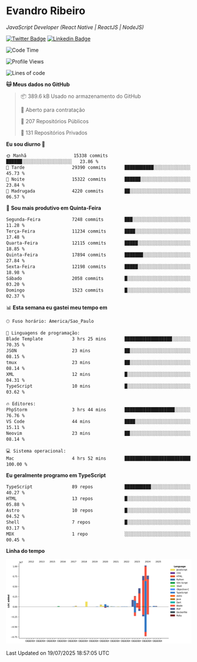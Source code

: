 # Evandro **Ribeiro**

*JavaScript Developer (React Native | ReactJS | NodeJS)*

[![Twitter Badge](https://img.shields.io/badge/-@ribeiroevandro-201B2D?style=flat-square&labelColor=201B2D&logo=twitter&logoColor=white&link=https://twitter.com/ribeiroevandro)](https://twitter.com/ribeiroevandro) 
[![Linkedin Badge](https://img.shields.io/badge/-Evandro%20Ribeiro-201B2D?style=flat-square&logo=Linkedin&logoColor=white&link=https://www.linkedin.com/in/ribeiroevandro)](https://www.linkedin.com/in/ribeiroevandro) 


<!--START_SECTION:waka-->
![Code Time](http://img.shields.io/badge/Code%20Time-4%2C593%20hrs%2034%20mins-blue)

![Profile Views](http://img.shields.io/badge/Visualizac%C3%B5es%20do%20perfil-0-blue)

![Lines of code](https://img.shields.io/badge/Desde%20o%20Hello%20World%20eu%20escrevi-38.7%20million%20linhas%20de%20c%C3%B3digo-blue)

**🐱 Meus dados no GitHub** 

> 📦 389.6 kB Usado no armazenamento do GitHub 
 > 
> 💼 Aberto para contratação
 > 
> 📜 207 Repositórios Públicos 
 > 
> 🔑 131 Repositórios Privados 
 > 
**Eu sou diurno 🐤** 

```text
🌞 Manhã                  15338 commits       ██████░░░░░░░░░░░░░░░░░░░   23.86 % 
🌆 Tarde                  29390 commits       ███████████░░░░░░░░░░░░░░   45.73 % 
🌃 Noite                  15322 commits       ██████░░░░░░░░░░░░░░░░░░░   23.84 % 
🌙 Madrugada              4220 commits        ██░░░░░░░░░░░░░░░░░░░░░░░   06.57 % 
```
📅 **Sou mais produtivo em Quinta-Feira** 

```text
Segunda-Feira            7248 commits        ███░░░░░░░░░░░░░░░░░░░░░░   11.28 % 
Terça-Feira              11234 commits       ████░░░░░░░░░░░░░░░░░░░░░   17.48 % 
Quarta-Feira             12115 commits       █████░░░░░░░░░░░░░░░░░░░░   18.85 % 
Quinta-Feira             17894 commits       ███████░░░░░░░░░░░░░░░░░░   27.84 % 
Sexta-Feira              12198 commits       █████░░░░░░░░░░░░░░░░░░░░   18.98 % 
Sábado                   2058 commits        █░░░░░░░░░░░░░░░░░░░░░░░░   03.20 % 
Domingo                  1523 commits        █░░░░░░░░░░░░░░░░░░░░░░░░   02.37 % 
```


📊 **Esta semana eu gastei meu tempo em** 

```text
🕑︎ Fuso horário: America/Sao_Paulo

💬 Linguagens de programação: 
Blade Template           3 hrs 25 mins       ██████████████████░░░░░░░   70.35 % 
JSON                     23 mins             ██░░░░░░░░░░░░░░░░░░░░░░░   08.15 % 
tmux                     23 mins             ██░░░░░░░░░░░░░░░░░░░░░░░   08.14 % 
XML                      12 mins             █░░░░░░░░░░░░░░░░░░░░░░░░   04.31 % 
TypeScript               10 mins             █░░░░░░░░░░░░░░░░░░░░░░░░   03.62 % 

🔥 Editores: 
PhpStorm                 3 hrs 44 mins       ███████████████████░░░░░░   76.76 % 
VS Code                  44 mins             ████░░░░░░░░░░░░░░░░░░░░░   15.11 % 
Neovim                   23 mins             ██░░░░░░░░░░░░░░░░░░░░░░░   08.14 % 

💻 Sistema operacional: 
Mac                      4 hrs 52 mins       █████████████████████████   100.00 % 
```

**Eu geralmente programo em TypeScript** 

```text
TypeScript               89 repos            ██████████░░░░░░░░░░░░░░░   40.27 % 
HTML                     13 repos            █░░░░░░░░░░░░░░░░░░░░░░░░   05.88 % 
Astro                    10 repos            █░░░░░░░░░░░░░░░░░░░░░░░░   04.52 % 
Shell                    7 repos             █░░░░░░░░░░░░░░░░░░░░░░░░   03.17 % 
MDX                      1 repo              ░░░░░░░░░░░░░░░░░░░░░░░░░   00.45 % 
```



**Linha do tempo**

![Lines of Code chart](https://raw.githubusercontent.com/ribeiroevandro/ribeiroevandro/main/assets/bar_graph.png)


 Last Updated on 19/07/2025 18:57:05 UTC
<!--END_SECTION:waka-->
